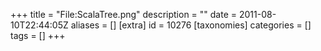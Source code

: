 +++
title = "File:ScalaTree.png"
description = ""
date = 2011-08-10T22:44:05Z
aliases = []
[extra]
id = 10276
[taxonomies]
categories = []
tags = []
+++



